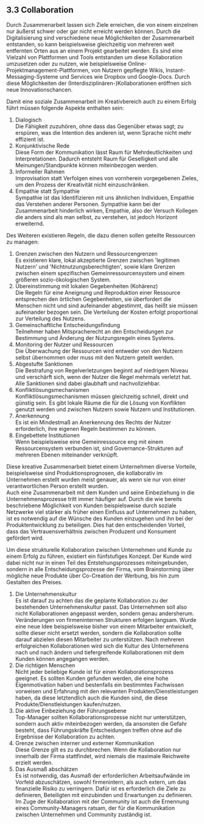 ## 3.3 Collaboration

Durch Zusammenarbeit lassen sich Ziele erreichen, die von einem einzelnen nur äußerst schwer oder gar nicht erreicht werden können. Durch die Digitalisierung sind verschiedene neue Möglichkeiten der Zusammenarbeit entstanden, so kann beispielsweise gleichzeitig von mehreren weit entfernten Orten aus an einem Projekt gearbeitet werden. Es sind eine Vielzahl von Plattformen und Tools entstanden um diese Kollaboration umzusetzen oder zu nutzen, wie beispielsweise Online-Projektmanagement-Plattformen, von Nutzern gepflegte Wikis, Instant-Messaging-Systeme und Services wie Dropbox und Google-Docs. Durch diese Möglichkeiten der \(Interdisziplinären-\)Kollaborationen eröffnen sich neue Innovationschancen.

Damit eine soziale Zusammenarbeit im Kreativbereich auch zu einem Erfolg führt müssen folgende Aspekte enthalten sein:

1. Dialogisch  
   Die Fähigkeit zuzuhören, ohne dass das Gegenüber etwas sagt; zu erspüren, was die Intention des anderen ist, wenn Sprache nicht mehr effizient ist.  
2. Konjunktivische Rede  
   Diese Form der Kommunikation lässt Raum für Mehrdeutlichkeiten und Interpretationen. Dadurch entsteht Raum für Geselligkeit und alle Meinungen/Standpunkte können miteinbezogen werden.  
3. Informeller Rahmen  
   Improvisation statt Verfolgen eines von vornherein vorgegebenen Zieles, um den Prozess der Kreativität nicht einzuschränken.  
4. Empathie statt Sympathie  
   Sympathie ist das Identifizieren mit uns ähnlichen Individuen, Empathie das Verstehen anderer Personen. Sympathie kann bei der Zusammenarbeit hinderlich wirken, Empathie, also der Versuch Kollegen die anders sind als man selbst, zu verstehen, ist jedoch Horizont erweiternd. 

Des Weiteren existieren Regeln, die dazu dienen sollen geteilte Ressourcen zu managen:

1. Grenzen zwischen den Nutzern und Ressourcengrenzen  
   Es existieren klare, lokal akzeptierte Grenzen zwischen 'legitimen Nutzern' und 'Nichtnutzungsberechtigten', sowie klare Grenzen zwischen einem spezifischen Gemeinressourcensystem und einem größeren sozio-ökologischen System.  
2. Übereinstimmung mit lokalen Gegebenheiten \(Kohärenz\)  
   Die Regeln für eine Aneignung und Reproduktion einer Ressource entsprechen den örtlichen Gegebenheiten, sie überfordert die Menschen nicht und sind aufeinander abgestimmt, das heißt sie müssen aufeinander bezogen sein. Die Verteilung der Kosten erfolgt proportional zur Verteilung des Nutzens.  
3. Gemeinschaftliche Entscheidungsfindung  
   Teilnehmer haben Mitspracherecht an den Entscheidungen zur Bestimmung und Änderung der Nutzungsregeln eines Systems.  
4. Monitoring der Nutzer und Ressourcen  
   Die Überwachung der Ressourcen wird entweder von den Nutzern selbst übernommen oder muss mit den Nutzern geteilt werden.  
5. Abgestufte Sanktionen  
   Die Bestrafung von Regelverletzungen beginnt auf niedrigem Niveau und verschärft sich, wenn der Nutzer die Regel mehrmals verletzt hat. Alle Sanktionen sind dabei glaubhaft und nachvollziehbar.     
6. Konfliktlösungsmechanismen  
   Konfliktlösungsmechanismen müssen gleichzeitig schnell, direkt und günstig sein. Es gibt lokale Räume die für die Lösung von Konflikten genutzt werden und zwischen Nutzern sowie Nutzern und Institutionen.  
7. Anerkennung  
   Es ist ein Mindestmaß an Anerkennung des Rechts der Nutzer erforderlich, ihre eigenen Regeln bestimmen zu können.  
8. Eingebettete Institutionen  
   Wenn beispielsweise eine Gemeinressource eng mit einem Ressourcensystem verbunden ist, sind Governance-Strukturen auf mehreren Ebenen miteinander verknüpft.  

Diese kreative Zusammenarbeit bietet einem Unternehmen diverse Vorteile, beispielsweise sind Produktionsprognosen, die kollaborativ im Unternehmen erstellt wurden meist genauer, als wenn sie nur von einer verantwortlichen Person erstellt wurden.  
Auch eine Zusammenarbeit mit dem Kunden und seine Einbeziehung in die Unternehmensprozesse tritt immer häufiger auf. Durch die wie bereits beschriebene Möglichkeit von Kunden beispielsweise durch soziale Netzwerke viel stärker als früher einen Einfluss auf Unternehmen zu haben, ist es notwendig auf die Wünsche des Kunden einzugehen und ihn bei der Produktentwicklung zu beteiligen. Dies hat den entscheidenden Vorteil, dass das Vertrauensverhältnis zwischen Produzent und Konsument gefördert wird.

Um diese strukturelle Kollaboration zwischen Unternehmen und Kunde zu einem Erfolg zu führen, existiert ein fünfstufiges Konzept. Der Kunde wird dabei nicht nur in einen Teil des Entstehungsprozesses miteingebunden, sondern in alle Entscheidungsprozesse der Firma, vom Brainstorming über mögliche neue Produkte über Co-Creation der Werbung, bis hin zum Gestalten des Preises.

1. Die Unternehmenskultur  
   Es ist darauf zu achten das die geplante Kollaboration zu der bestehenden Unternehmenskultur passt. Das Unternehmen soll also nicht Kollaborationen angepasst werden, sondern genau andersherum. Veränderungen von firmeninternen Strukturen erfolgen langsam. Wurde eine neue Idee beispielsweise bisher von einem Mitarbeiter entwickelt, sollte dieser nicht ersetzt werden, sondern die Kollaboration sollte darauf abzielen diesen Mitarbeiter zu unterstützen. Nach mehreren erfolgreichen Kollaborationen wird sich die Kultur des Unternehmens nach und nach ändern und tiefergreifende Kollaborationen mit dem Kunden können angegangen werden.   
2. Die richtigen Menschen  
   Nicht jeder beliebige Kunde ist für einen Kollaborationsprozess geeignet. Es sollten Kunden gefunden werden, die eine hohe Eigenmotivation haben und bestenfalls ein bestimmtes Fachwissen vorweisen und Erfahrung mit den relevanten Produkten/Dienstleistungen haben, da diese letztendlich auch die Kunden sind, die diese Produkte/Dienstleistungen kaufen/nutzen.  
3. Die aktive Einbeziehung der Führungsebene  
   Top-Manager sollten Kollaborationsprozesse nicht nur unterstützen, sondern auch aktiv miteinbezogen werden, da ansonsten die Gefahr besteht, dass Führungskräfte Entscheidungen treffen ohne auf die Ergebnisse der Kollaboration zu achten.   
4. Grenze zwischen interner und externer Kommunikation  
   Diese Grenze gilt es zu durchbrechen. Wenn die Kollaboration nur innerhalb der Firma stattfindet, wird niemals die maximale Reichweite erzielt werden.  
5. Das Ausmaß abschätzen  
   Es ist notwendig, das Ausmaß der erforderlichen Arbeitsaufwände im Vorfeld abzuschätzen, sowohl firmenintern, als auch extern, um das finanzielle Risiko zu verringern. Dafür ist es erforderlich die Ziele zu definieren, Beteiligten mit einzubinden und Erwartungen zu definieren. Im Zuge der Kollaboration mit der Community ist auch die Ernennung eines Community-Managers ratsam, der für die Kommunikation zwischen Unternehmen und Community zuständig ist.  



